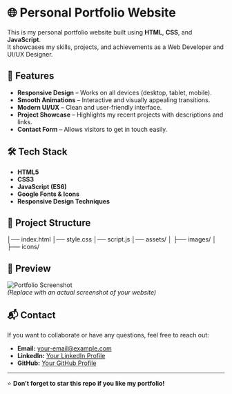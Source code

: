 # 🌐 Personal Portfolio Website

This is my personal portfolio website built using **HTML**, **CSS**, and **JavaScript**.  
It showcases my skills, projects, and achievements as a Web Developer and UI/UX Designer.

## 🚀 Features
- **Responsive Design** – Works on all devices (desktop, tablet, mobile).
- **Smooth Animations** – Interactive and visually appealing transitions.
- **Modern UI/UX** – Clean and user-friendly interface.
- **Project Showcase** – Highlights my recent projects with descriptions and links.
- **Contact Form** – Allows visitors to get in touch easily.

## 🛠️ Tech Stack
- **HTML5**
- **CSS3**
- **JavaScript (ES6)**
- **Google Fonts & Icons**
- **Responsive Design Techniques**

## 📂 Project Structure
│── index.html
│── style.css
│── script.js
│── assets/
│ ├── images/
│ ├── icons/


## 📸 Preview
![Portfolio Screenshot](assets/images/preview.png)  
*(Replace with an actual screenshot of your website)*
## 📬 Contact
If you want to collaborate or have any questions, feel free to reach out:
- **Email:** your-email@example.com
- **LinkedIn:** [Your LinkedIn Profile](https://linkedin.com/in/yourusername)
- **GitHub:** [Your GitHub Profile](https://github.com/yourusername)

---
⭐ **Don’t forget to star this repo if you like my portfolio!**
